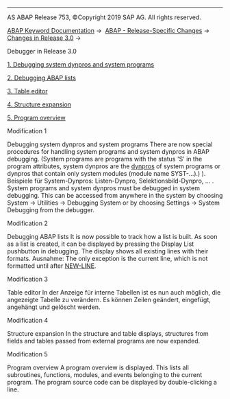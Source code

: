   

* * *

AS ABAP Release 753, ©Copyright 2019 SAP AG. All rights reserved.

[ABAP Keyword Documentation](javascript:call_link\('abenabap.htm'\)) →  [ABAP - Release-Specific Changes](javascript:call_link\('abennews.htm'\)) →  [Changes in Release 3.0](javascript:call_link\('abennews-30.htm'\)) → 

Debugger in Release 3.0

[1\. Debugging system dynpros and system programs](#!ABAP_MODIFICATION_1@1@)

[2\. Debugging ABAP lists](#!ABAP_MODIFICATION_2@2@)

[3\. Table editor](#!ABAP_MODIFICATION_3@3@)

[4\. Structure expansion](#!ABAP_MODIFICATION_4@4@)

[5\. Program overview](#!ABAP_MODIFICATION_5@5@)

Modification 1

Debugging system dynpros and system programs
There are now special procedures for handling system programs and system dynpros in ABAP debugging. (System programs are programs with the status 'S' in the program attributes, system dynpros are the [dynpros](javascript:call_link\('abendynpro_glosry.htm'\) "Glossary Entry") of system programs or dynpros that contain only system modules (module name SYST\-...).) ).
Beispiele für System-Dynpros: Listen-Dynpro, Selektionsbild-Dynpro, ... .
System programs and system dynpros must be debugged in system debugging. This can be accessed from anywhere in the system by choosing System → Utilities → Debugging System or by choosing Settings → System Debugging from the debugger.

Modification 2

Debugging ABAP lists
It is now possible to track how a list is built. As soon as a list is created, it can be displayed by pressing the Display List pushbutton in debugging. The display shows all existing lines with their formats. Ausnahme: The only exception is the current line, which is not formatted until after [NEW-LINE](javascript:call_link\('abapnew-line.htm'\)).

Modification 3

Table editor
In der Anzeige für interne Tabellen ist es nun auch möglich, die angezeigte Tabelle zu verändern. Es können Zeilen geändert, eingefügt, angehängt und gelöscht werden.

Modification 4

Structure expansion
In the structure and table displays, structures from fields and tables passed from external programs are now expanded.

Modification 5

Program overview
A program overview is displayed. This lists all subroutines, functions, modules, and events belonging to the current program. The program source code can be displayed by double-clicking a line.